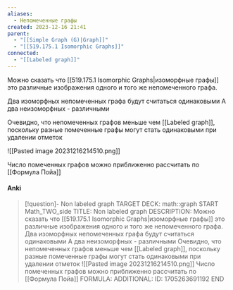 ```yaml
---
aliases:
  - Непомеченные графы
created: 2023-12-16 21:41
parent:
  - "[[Simple Graph (G)|Graph]]"
  - "[[519.175.1 Isomorphic Graphs]]"
connected:
  - "[[Labeled graph]]"
---
```


Можно сказать что [[519.175.1 Isomorphic Graphs|изоморфные графы]] это различные изображения одного и того же непомеченного графа.

Два изоморфных непомеченных графа будут считаться одинаковыми
А два неизоморфных - различными

Очевидно, что непомеченных графов меньше чем [[Labeled graph]], поскольку разные помеченные графы могут стать одинаковыми при удалении отметок

![[Pasted image 20231216214510.png]]

Число помеченных графов можно приближенно рассчитать по [[Формула Пойа]] 

#### Anki
> [!question]- Non labeled graph
TARGET DECK: math::graph
START
Math_TWO_side
TITLE: Non labeled graph
DESCRIPTION: 
> Можно сказать что [[519.175.1 Isomorphic Graphs|изоморфные графы]] это различные изображения одного и того же непомеченного графа.
> Два изоморфных непомеченных графа будут считаться одинаковыми
> А два неизоморфных - различными
> Очевидно, что непомеченных графов меньше чем [[Labeled graph]], поскольку разные помеченные графы могут стать одинаковыми при удалении отметок
> ![[Pasted image 20231216214510.png]]
> Число помеченных графов можно приближенно рассчитать по [[Формула Пойа]] 
FORMULA: 
ADDITIONAL:
ID: 1705263691192
END









